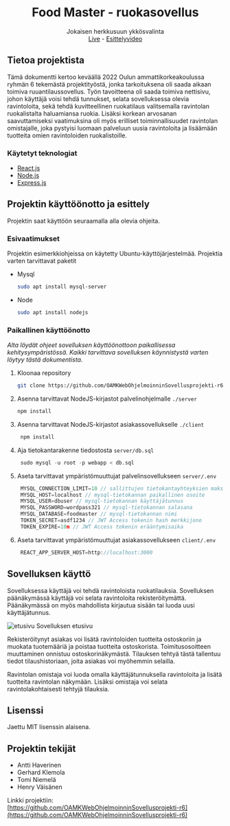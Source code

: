 <div id="top"></div>

<!-- PROJECT LOGO -->
<br />
<div align="center">
  <h1 align="center">Food Master - ruokasovellus</h1>

  <p align="center">
    Jokaisen herkkusuun ykkösvalinta
    <br />
    <a href="http://foodmaster.live">Live</a>
    -
    <a href="https://www.youtube.com/watch?v=srrM4zYZCyc">Esittelyvideo</a>
  </p>
</div>

## Tietoa projektista

Tämä dokumentti kertoo keväällä 2022 Oulun ammattikorkeakoulussa ryhmän 6 tekemästä projektityöstä, jonka tarkoituksena oli saada aikaan toimiva ruuantilaussovellus. Työn tavoitteena oli saada toimiva nettisivu, johon käyttäjä voisi tehdä tunnukset, selata sovelluksessa olevia ravintoloita, sekä tehdä kuvitteellinen ruokatilaus valitsemalla ravintolan ruokalistalta haluamiansa ruokia. Lisäksi korkean arvosanan saavuttamiseksi vaatimuksina oli myös erilliset toiminnallisuudet ravintolan omistajalle, joka pystyisi luomaan palveluun uusia ravintoloita ja lisäämään tuotteita omien ravintoloiden ruokalistoille.

### Käytetyt teknologiat

* [React.js](https://reactjs.org/)
* [Node.js](https://nodejs.org)
* [Express.js](https://expressjs.com/)

## Projektin käyttöönotto ja esittely

Projektin saat käyttöön seuraamalla alla olevia ohjeita.

### Esivaatimukset

Projektin esimerkkiohjeissa on käytetty Ubuntu-käyttöjärjestelmää. Projektia varten tarvittavat paketit
* Mysql
  ```sh
  sudo apt install mysql-server
  ```

* Node
  ```sh
  sudo apt install nodejs
  ```

### Paikallinen käyttöönotto

_Alta löydät ohjeet sovelluksen käyttöönottoon paikallisessa kehitysympäristössä. Kaikki tarvittava sovelluksen käynnistystä varten löytyy tästä dokumentista._

1. Kloonaa repository
   ```sh
   git clone https://github.com/OAMKWebOhjelmoinninSovellusprojekti-r6/web-app.git
   ```
2. Asenna tarvittavat NodeJS-kirjastot palvelinohjelmalle `./server`
   ```sh
   npm install
   ```
3. Asenna tarvittavat NodeJS-kirjastot asiakassovellukselle `./client`
   ```sh
    npm install
    ```
4. Aja tietokantarakenne tiedostosta `server/db.sql`
   ```sql
    sudo mysql -u root -p webapp < db.sql
   ```
5. Aseta tarvittavat ympäristömuuttujat palvelinsovellukseen `server/.env`
   ```js
    MYSQL_CONNECTION_LIMIT=10 // sallittujen tietokantayhteyksien maksimimäärä
    MYSQL_HOST=localhost // mysql-tietokannan paikallinen osoite
    MYSQL_USER=dbuser // mysql-tietokannan käyttäjätunnus
    MYSQL_PASSWORD=wordpass321 // mysql-tietokannan salasana
    MYSQL_DATABASE=foodmaster // mysql-tietokannan nimi
    TOKEN_SECRET=asdf1234 // JWT Access tokenin hash merkkijono
    TOKEN_EXPIRE=10m // JWT Access tokenin erääntymisaika
   ```
6. Aseta tarvittavat ympäristömuuttujat asiakassovellukseen `client/.env`
   ```js
    REACT_APP_SERVER_HOST=http://localhost:3000
   ```

## Sovelluksen käyttö

Sovelluksessa käyttäjä voi tehdä ravintoloista ruokatilauksia. Sovelluksen päänäkymässä käyttäjä voi selata ravintoloita rekisteröitymättä. Päänäkymässä on myös mahdollista kirjautua sisään tai luoda uusi käyttäjätunnus.

![etusivu](https://user-images.githubusercontent.com/92326664/165806123-9a053ade-453e-40cf-b0a8-eb2fd0cbb6bd.PNG)
Sovelluksen etusivu

Rekisteröitynyt asiakas voi lisätä ravintoloiden tuotteita ostoskoriin ja muokata tuotemääriä ja poistaa tuotteita ostoskorista. Toimitusosoitteen muuttaminen onnistuu ostoskorinäkymästä. Tilauksen tehtyä tästä tallentuu tiedot tilaushistoriaan, joita asiakas voi myöhemmin selailla.

Ravintolan omistaja voi luoda omalla käyttäjätunnuksella ravintoloita ja lisätä tuotteita ravintolan näkymään. Lisäksi omistaja voi selata ravintolakohtaisesti tehtyjä tilauksia.


## Lisenssi

Jaettu MIT lisenssin alaisena.

## Projektin tekijät

- Antti Haverinen
- Gerhard Klemola
- Tomi Niemelä
- Henry Väisänen

Linkki projektiin: [https://github.com/OAMKWebOhjelmoinninSovellusprojekti-r6](https://github.com/OAMKWebOhjelmoinninSovellusprojekti-r6)
